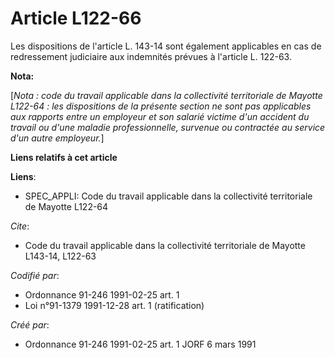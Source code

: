 # Article L122-66

Les dispositions de l'article L. 143-14 sont également applicables en cas de redressement judiciaire aux indemnités prévues à
l'article L. 122-63.

**Nota:**

[*Nota : code du travail applicable dans la collectivité territoriale de Mayotte L122-64 : les dispositions de la présente
section ne sont pas applicables aux rapports entre un employeur et son salarié victime d'un accident du travail ou d'une
maladie professionnelle, survenue ou contractée au service d'un autre employeur.*]

**Liens relatifs à cet article**

**Liens**:

  - SPEC_APPLI: Code du travail applicable dans la collectivité territoriale de Mayotte L122-64

_Cite_:

  - Code du travail applicable dans la collectivité territoriale de Mayotte L143-14, L122-63

_Codifié par_:

  - Ordonnance 91-246 1991-02-25 art. 1
  - Loi n°91-1379 1991-12-28 art. 1 (ratification)

_Créé par_:

  - Ordonnance 91-246 1991-02-25 art. 1 JORF 6 mars 1991
